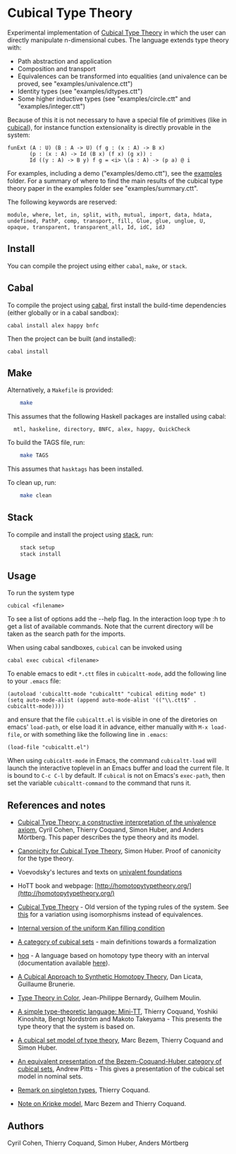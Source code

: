 Cubical Type Theory
===================

Experimental implementation of [Cubical Type
Theory](http://www.cse.chalmers.se/~coquand/cubicaltt.pdf) in which
the user can directly manipulate n-dimensional cubes. The language
extends type theory with:

* Path abstraction and application
* Composition and transport
* Equivalences can be transformed into equalities (and univalence can
  be proved, see "examples/univalence.ctt")
* Identity types (see "examples/idtypes.ctt")
* Some higher inductive types (see "examples/circle.ctt" and
  "examples/integer.ctt")

Because of this it is not necessary to have a special file of
primitives (like in [cubical](https://github.com/simhu/cubical)), for
instance function extensionality is directly provable in the system:

```
funExt (A : U) (B : A -> U) (f g : (x : A) -> B x)
       (p : (x : A) -> Id (B x) (f x) (g x)) :
       Id ((y : A) -> B y) f g = <i> \(a : A) -> (p a) @ i
```

For examples, including a demo ("examples/demo.ctt"), see the
[examples](https://github.com/mortberg/cubicaltt/tree/master/examples#cubical-type-theory-examples)
folder. For a summary of where to find the main results of the cubical
type theory paper in the examples folder see "examples/summary.ctt".

The following keywords are reserved:

```
module, where, let, in, split, with, mutual, import, data, hdata,
undefined, PathP, comp, transport, fill, Glue, glue, unglue, U,
opaque, transparent, transparent_all, Id, idC, idJ
```

Install
-------

You can compile the project using either `cabal`, `make`, or `stack`.

## Cabal

To compile the project using [cabal](https://www.haskell.org/cabal/),
first install the build-time dependencies (either globally or in a
cabal sandbox):

  `cabal install alex happy bnfc`

Then the project can be built (and installed):

  `cabal install`

## Make

Alternatively, a `Makefile` is provided:

```sh
    make
```


This assumes that the following Haskell packages are installed using cabal:

```
  mtl, haskeline, directory, BNFC, alex, happy, QuickCheck
```

To build the TAGS file, run:

```sh
    make TAGS
```

This assumes that ```hasktags``` has been installed.

To clean up, run:

```sh
    make clean
```

## Stack

To compile and install the project using [stack](https://haskellstack.org/), run:

```sh
    stack setup
    stack install
```

Usage
-----

To run the system type

  `cubical <filename>`

To see a list of options add the --help flag. In the interaction loop
type :h to get a list of available commands. Note that the current
directory will be taken as the search path for the imports.


When using cabal sandboxes, `cubical` can be invoked using

  `cabal exec cubical <filename>`


To enable emacs to edit ```*.ctt``` files in ```cubicaltt-mode```, add the following
line to your ```.emacs``` file:
```
(autoload 'cubicaltt-mode "cubicaltt" "cubical editing mode" t)
(setq auto-mode-alist (append auto-mode-alist '(("\\.ctt$" . cubicaltt-mode))))
```
and ensure that the file ```cubicaltt.el``` is visible in one of the diretories
on emacs' ```load-path```, or else load it in advance, either manually with
```M-x load-file```, or with something like the following line in ```.emacs```:
```
(load-file "cubicaltt.el")
```

When using `cubicaltt-mode` in Emacs, the command `cubicaltt-load` will launch the
interactive toplevel in an Emacs buffer and load the current file. It
is bound to `C-c C-l` by default. If `cubical` is not on Emacs's
`exec-path`, then set the variable `cubicaltt-command` to the command that
runs it.

References and notes
--------------------

 * [Cubical Type Theory: a constructive interpretation of the
   univalence
   axiom](http://www.cse.chalmers.se/~coquand/cubicaltt.pdf), Cyril
   Cohen, Thierry Coquand, Simon Huber, and Anders Mörtberg. This
   paper describes the type theory and its model.

 * [Canonicity for Cubical Type
   Theory](https://arxiv.org/abs/1607.04156), Simon Huber. Proof of
   canonicity for the type theory.

 * Voevodsky's lectures and texts on [univalent
   foundations](http://www.math.ias.edu/vladimir/home)

 * HoTT book and webpage:
   [http://homotopytypetheory.org/](http://homotopytypetheory.org/)

 * [Cubical Type Theory](http://www.cse.chalmers.se/~coquand/face.pdf) - 
   Old version of the typing rules of the system. See
   [this](http://www.cse.chalmers.se/~coquand/face.pdf) for a
   variation using isomorphisms instead of equivalences.

 * [Internal version of the uniform Kan filling
   condition](http://www.cse.chalmers.se/~coquand/shape.pdf)

 * [A category of cubical
   sets](http://www.cse.chalmers.se/~coquand/vv.pdf) - main
   definitions towards a formalization

 * [hoq](https://github.com/valis/hoq/) - A language based on homotopy
   type theory with an interval (documentation available
   [here](https://docs.google.com/viewer?a=v&pid=forums&srcid=MTgzMDE5NzAyNTk5NDUxMjg3MDABMDQ5MTM3MjY5Nzc5MzY3ODYzNjABT3A0QWRIempiZTBKATAuMQEBdjI)).

 * [A Cubical Approach to Synthetic Homotopy
   Theory](http://dlicata.web.wesleyan.edu/pubs/lb15cubicalsynth/lb15cubicalsynth.pdf),
   Dan Licata, Guillaume Brunerie.

 * [Type Theory in
   Color](http://www.cse.chalmers.se/~bernardy/CCCC.pdf),
   Jean-Philippe Bernardy, Guilhem Moulin.

 * [A simple type-theoretic language:
   Mini-TT](http://www.cse.chalmers.se/~bengt/papers/GKminiTT.pdf),
   Thierry Coquand, Yoshiki Kinoshita, Bengt Nordström and Makoto
   Takeyama - This presents the type theory that the system is based
   on.

 * [A cubical set model of type
   theory](http://www.cse.chalmers.se/~coquand/model1.pdf), Marc
   Bezem, Thierry Coquand and Simon Huber.

 * [An equivalent presentation of the Bezem-Coquand-Huber category of
   cubical sets](http://arxiv.org/abs/1401.7807), Andrew Pitts - This
   gives a presentation of the cubical set model in nominal sets.

 * [Remark on singleton
   types](http://www.cse.chalmers.se/~coquand/singl.pdf), Thierry
   Coquand.

 * [Note on Kripke
   model](http://www.cse.chalmers.se/~coquand/countermodel.pdf), Marc
   Bezem and Thierry Coquand.


Authors
-------

Cyril Cohen, Thierry Coquand, Simon Huber, Anders Mörtberg
